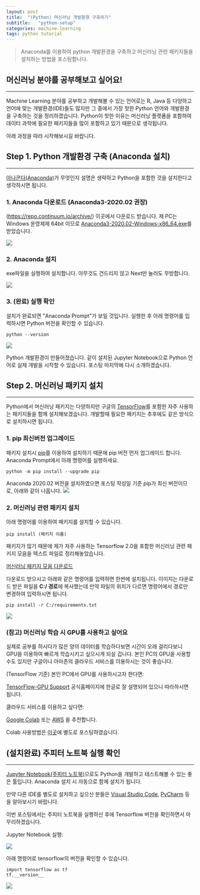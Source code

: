 ```yaml
---
layout: post
title:  "(Python) 머신러닝 개발환경 구축하기"
subtitle:   "python-setup"
categories: machine-learning
tags: python tutorial
---
```

> Anaconda를 이용하여 python 개발환경을 구축하고 머신러닝 관련 패키지들을 설치하는 방법을 포스팅합니다.

## 머신러닝 분야를 공부해보고 싶어요!
---

Machine Learning 분야를 공부하고 개발해볼 수 있는 언어로는 R, Java 등 다양하고 언어에 맞는 개발환경(IDE)들도
많지만 그 중에서 가장 핫한 Python 언어와 개발환경을 구축하는 것을 정리하겠습니다. Python이 핫한 이유는 머신러닝 플랫폼을 포함하여
데이터 과학에 필요한 패키지들을 많이 포함하고 있기 때문으로 생각됩니다.

아래 과정을 따라 시작해보시길 바랍니다.


## Step 1. Python 개발환경 구축 (Anaconda 설치)
---
[아나콘다(Anaconda)](https://ko.wikipedia.org/wiki/%EC%95%84%EB%82%98%EC%BD%98%EB%8B%A4_(%ED%8C%8C%EC%9D%B4%EC%8D%AC_%EB%B0%B0%ED%8F%AC%ED%8C%90))가 무엇인지 설명은 생략하고 Python을 포함한 것을 설치한다고 생각하시면 됩니다.

### 1. Anaconda 다운로드 (Anaconda3-2020.02 권장)
(https://repo.continuum.io/archive/) 이곳에서 다운로드 받습니다. 제 PC는 Windows 운영체제 64bit 이므로 [Anaconda3-2020.02-Windows-x86_64.exe](https://repo.continuum.io/archive/Anaconda3-2020.02-Windows-x86_64.exe)를 받았습니다.

![](https://laboputer.github.io/assets/img/ml/python/setup-python/1.JPG)

### 2. Anaconda 설치
exe파일을 실행하여 설치합니다. 아무것도 건드리지 않고 Next만 눌러도 무방합니다.

![](https://laboputer.github.io/assets/img/ml/python/setup-python/2.JPG)

### 3. (완료) 실행 확인
설치가 완료되면 "Anaconda Prompt"가 보일 것입니다. 실행한 후 아래 명령어를 입력하시면 Python 버전을 확인할 수 있습니다.

```
python --version
```

![](https://laboputer.github.io/assets/img/ml/python/setup-python/3.JPG)


Python 개발환경이 만들어졌습니다. 같이 설치된 Jupyter Notebook으로 Python 언어로 실제 개발을 시작할 수 있습니다.
포스팅 마지막에 다시 소개하겠습니다.

## Step 2. 머신러닝 패키지 설치
---

Python에서 머신러닝 패키지는 다양하지만 구글의 [TensorFlow](https://www.tensorflow.org/)를 포함한 자주 사용하는 패키지들을 함께 설치해보겠습니다. 개발할때 필요한 패키지는 추후에도 같은 방식으로 설치하시면 됩니다.

### 1. pip 최신버전 업그레이드

패키지 설치시 [pip](https://pypi.org/project/pip/)를 이용하여 설치하기 때문에 pip 버전 먼저 업그레이드 합니다.
Anaconda Prompt에서 아래 명령어를 실행하세요.

```
python -m pip install --upgrade pip
```

Anaconda 2020.02 버전을 설치하였으면 포스팅 작성일 기준 pip가 최신 버전이므로, 아래와 같이 나옵니다.
![](https://laboputer.github.io/assets/img/ml/python/setup-python/4.JPG)


### 2. 머신러닝 관련 패키지 설치

아래 명령어를 이용하여 패키지를 설치할 수 있습니다.
```
pip install (패키지 이름)
```

패키지가 많기 때문에 제가 자주 사용하는 Tensorflow 2.0을 포함한 머신러닝 관련 패키지 모음을 텍스트 파일로 정리해놓았습니다.

[머신러닝 패키지 모음 다운로드](https://laboputer.github.io/assets/img/ml/python/setup-python/requirements.txt)

다운로드 받으시고 아래와 같은 명령어를 입력하면 한번에 설치됩니다. 이미지는 다운로드 받은 파일을 **C:/ 경로**에 복사했는데 만약 파일의 위치가 다르면 명령어에서 경로만 변경하여 입력하시면 됩니다.

```
pip install -r C:/requirements.txt
```

![](https://laboputer.github.io/assets/img/ml/python/setup-python/5.JPG)

### (참고) 머신러닝 학습 시 GPU를 사용하고 싶어요
실제로 공부를 하시다가 많은 양의 데이터를 학습하다보면 시간이 오래 걸리다보니 GPU을 이용하여 빠르게 학습시키고 싶으시게 되실 겁니다.
본인 PC의 GPU을 사용할 수도 있지만 구글이나 아마존의 클라우드 서비스를 이용하시는 것이 좋습니다.

(TensorFlow 기준) 본인 PC에서 GPU를 사용하시고자 한다면: 

 [TensorFlow-GPU Support](https://www.tensorflow.org/install/gpu) 공식홈페이지에 한글로 잘 설명되어 있으니 따라하시면 됩니다.

클라우드 서비스를 이용하고 싶다면:

[Google Colab](https://colab.research.google.com/notebooks/intro.ipynb) 또는 [AWS](https://aws.amazon.com/ko/ec2/) 을 추천합니다.

Colab 사용방법은 [이곳](https://laboputer.github.io/machine-learning/2020/04/04/colab/)에 별도로 포스팅하였습니다.

## (설치완료) 주피터 노트북 실행 확인
---
[Jupyter Notebook(주피터 노트북)](https://jupyter.org/)으로도 Python을 개발하고 테스트해볼 수 있는 좋은 툴입니다.
Anaconda 설치 시 자동으로 함께 설치가 됩니다.

만약 다른 IDE를 별도로 설치하고 싶으신 분들은 [Visual Studio Code](https://code.visualstudio.com/), [PyCharm](https://www.jetbrains.com/pycharm/) 등을 알아보시기 바랍니다.

이번 포스팅에서는 주피터 노트북을 실행하신 후에 Tensorflow 버전을 확인하면서 마무리하겠습니다.

Jupyter Notebook 실행:

![](https://laboputer.github.io/assets/img/ml/python/setup-python/6.JPG)


아래 명령어로 tensorflow의 버전을 확인할 수 있습니다.
```
import tensorflow as tf
tf.__version__
```

![](https://laboputer.github.io/assets/img/ml/python/setup-python/7.JPG)

